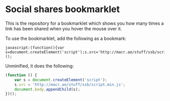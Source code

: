# Social shares bookmarklet

This is the repository for a bookmarklet which shows you how many times a link has been shared when you hover the mouse over it.

To use the bookmarklet, add the following as a bookmark:

```
javascript:(function(){var s=document.createElement('script');s.src='http://macr.ae/stuff/ssb/script.min.js';document.body.appendChild(s);})();
```

Unminified, it does the following:

```javascript
(function () {
	var s = document.createElement('script');
	s.src = 'http://macr.ae/stuff/ssb/script.min.js';
	document.body.appendChild(s);
})();
```